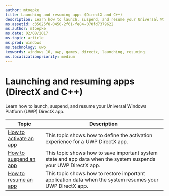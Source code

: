 ```yaml
---
author: mtoepke
title: Launching and resuming apps (DirectX and C++)
description: Learn how to launch, suspend, and resume your Universal Windows Platform (UWP) DirectX app.
ms.assetid: c35025f8-0450-2f61-fe84-070fd7379622
ms.author: mtoepke
ms.date: 02/08/2017
ms.topic: article
ms.prod: windows
ms.technology: uwp
keywords: windows 10, uwp, games, directx, launching, resuming
ms.localizationpriority: medium
---
```


# Launching and resuming apps (DirectX and C++)



Learn how to launch, suspend, and resume your Universal Windows Platform (UWP) DirectX app.

| Topic | Description |
|---------------------------------------------------------------------|-----------------------------------------------------------------------------------------------------------------|
| [How to activate an app](how-to-activate-an-app-directx-and-cpp.md) | This topic shows how to define the activation experience for a UWP DirectX app. |
| [How to suspend an app](how-to-suspend-an-app-directx-and-cpp.md) | This topic shows how to save important system state and app data when the system suspends your UWP DirectX app. |
| [How to resume an app](how-to-resume-an-app-directx-and-cpp.md) | This topic shows how to restore important application data when the system resumes your UWP DirectX app. |
 

 

 




